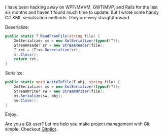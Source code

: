 <!--
author: JP Richardson
publish: Fri Jan 15 2010 21:59:56 GMT-0600 (CST)
status: publish
type: post
link: https://procbits.wordpress.com/2010/01/15/handy-c-xml-serialization-methods/
tags: C#
slug: 2010/01/15/handy-c-xml-serialization-methods
title: Handy C# XML Serialization Methods
-->



I have been hacking away on WPF/MVVM, GWT/MVP, and Rails for the last
six months and haven't found much time to update. But I wrote some handy
C\# XML serialization methods. They are very straightforward.

Deserialize:

```csharp
public static T ReadFromFile(string file) {
    XmlSerializer xs = new XmlSerializer(typeof(T));
    StreamReader sr = new StreamReader(file);
    T ret = (T)xs.Deserialize(sr);
    sr.Close();
    return ret;
}
```

Serialize:

```csharp
public static void WriteToFile(T obj, string file) {
    XmlSerializer xs = new XmlSerializer(typeof(T));
    StreamWriter sw = new StreamWriter(file);
    xs.Serialize(sw, obj);
    sw.Close();
}
```

Enjoy.

Are you a [Git](http://gitpilot.com) user? Let me help you make project
management with Git simple. Checkout [Gitpilot](http://gitpilot.com).
